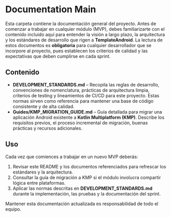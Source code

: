 # Documentation Main

Esta carpeta contiene la documentación general del proyecto. Antes de comenzar a
trabajar en cualquier módulo (MVP), debes familiarizarte con el contenido
incluido aquí para entender la visión a largo plazo, la arquitectura y los
estándares de desarrollo que rigen a **TemplateAndroid**.  La lectura de
estos documentos es **obligatoria** para cualquier desarrollador que se
incorpore al proyecto, pues establecen los criterios de calidad y las
expectativas que deben cumplirse en cada sprint.

## Contenido

- **DEVELOPMENT_STANDARDS.md** – Recopila las reglas de desarrollo,
  convenciones de nomenclatura, prácticas de arquitectura limpia, criterios de
  testing y lineamientos de CI/CD para este proyecto. Estas normas sirven
  como referencia para mantener una base de código consistente y de alta
  calidad.
- **Guides/KMP_MIGRATION_GUIDE.md** – Guía detallada para migrar una
  aplicación Android existente a **Kotlin Multiplatform (KMP)**. Describe
  los requisitos previos, el proceso incremental de migración, buenas
  prácticas y recursos adicionales.

## Uso

Cada vez que comiences a trabajar en un nuevo MVP deberás:

1. Revisar este README y los documentos referenciados para refrescar los
   estándares y la arquitectura.
2. Consultar la guía de migración a KMP si el módulo involucra compartir
   lógica entre plataformas.
3. Aplicar las normas descritas en **DEVELOPMENT_STANDARDS.md** durante la
   implementación, las pruebas y la documentación del sprint.

Mantener esta documentación actualizada es responsabilidad de todo el equipo.